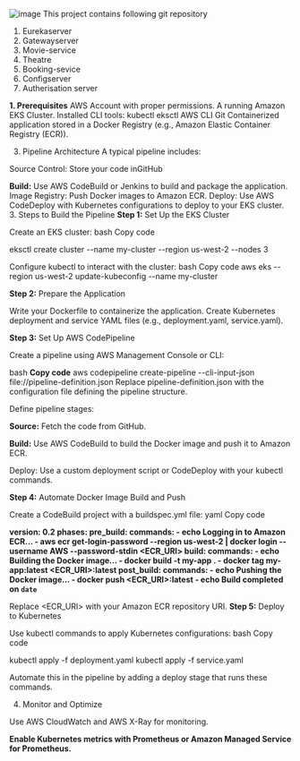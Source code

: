 ![image](https://github.com/user-attachments/assets/907c9f54-872c-436f-bc3f-73ec58666a60)
This project contains following git repository
1) Eurekaserver
2) Gatewayserver
3) Movie-service
4) Theatre
5) Booking-sevice
6) Configserver
7) Autherisation server

**1. Prerequisites**
AWS Account with proper permissions.
A running Amazon EKS Cluster.
Installed CLI tools:
kubectl
eksctl
AWS CLI
Git
Containerized application stored in a Docker Registry (e.g., Amazon Elastic Container Registry (ECR)).

3. Pipeline Architecture
A typical pipeline includes:

Source Control: Store your code inGitHub

**Build:** Use AWS CodeBuild or Jenkins to build and package the application.
Image Registry: Push Docker images to Amazon ECR.
Deploy: Use AWS CodeDeploy with Kubernetes configurations to deploy to your EKS cluster.
3. Steps to Build the Pipeline
**Step 1:** Set Up the EKS Cluster

Create an EKS cluster:
bash
Copy code

eksctl create cluster --name my-cluster --region us-west-2 --nodes 3

Configure kubectl to interact with the cluster:
bash
Copy code
aws eks --region us-west-2 update-kubeconfig --name my-cluster


**Step 2:** Prepare the Application

Write your Dockerfile to containerize the application.
Create Kubernetes deployment and service YAML files (e.g., deployment.yaml, service.yaml).

**Step 3:**   Set Up AWS CodePipeline


Create a pipeline using AWS Management Console or CLI:

bash
**Copy code**
aws codepipeline create-pipeline --cli-input-json file://pipeline-definition.json
Replace pipeline-definition.json with the configuration file defining the pipeline structure.

Define pipeline stages:

**Source:** Fetch the code from GitHub.

**Build:** Use AWS CodeBuild to build the Docker image and push it to Amazon ECR.

Deploy: Use a custom deployment script or CodeDeploy with your kubectl commands.


**Step 4:** Automate Docker Image Build and Push

Create a CodeBuild project with a buildspec.yml file:
yaml
Copy code

**version: 0.2
phases:
  pre_build:
    commands:
      - echo Logging in to Amazon ECR...
      - aws ecr get-login-password --region us-west-2 | docker login --username AWS --password-stdin <ECR_URI>
  build:
    commands:
      - echo Building the Docker image...
      - docker build -t my-app .
      - docker tag my-app:latest <ECR_URI>:latest
  post_build:
    commands:
      - echo Pushing the Docker image...
      - docker push <ECR_URI>:latest
      - echo Build completed on `date`**

      
Replace <ECR_URI> with your Amazon ECR repository URI.
**Step 5:** Deploy to Kubernetes


Use kubectl commands to apply Kubernetes configurations:
bash
Copy code

kubectl apply -f deployment.yaml
kubectl apply -f service.yaml


Automate this in the pipeline by adding a deploy stage that runs these commands.


4. Monitor and Optimize


Use AWS CloudWatch and AWS X-Ray for monitoring.

**Enable Kubernetes metrics with Prometheus or Amazon Managed Service for Prometheus.**


